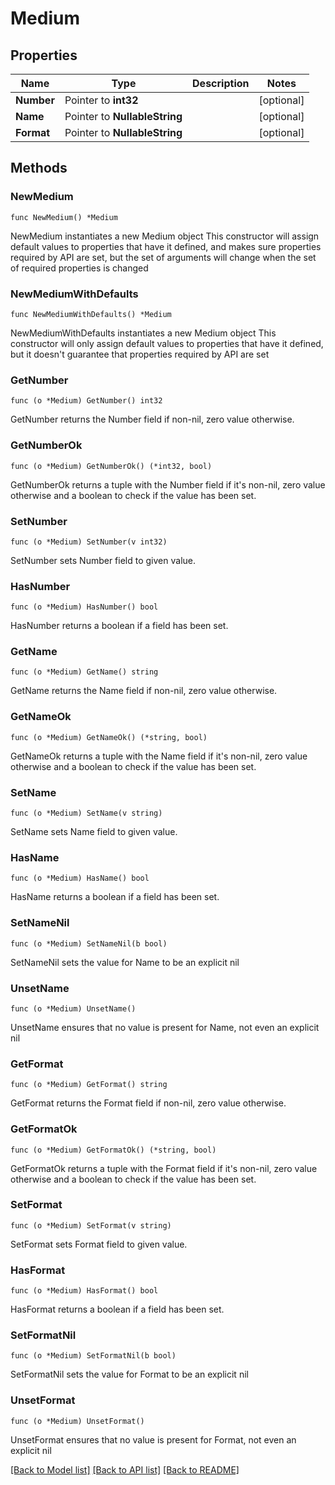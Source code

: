 # Medium

## Properties

Name | Type | Description | Notes
------------ | ------------- | ------------- | -------------
**Number** | Pointer to **int32** |  | [optional] 
**Name** | Pointer to **NullableString** |  | [optional] 
**Format** | Pointer to **NullableString** |  | [optional] 

## Methods

### NewMedium

`func NewMedium() *Medium`

NewMedium instantiates a new Medium object
This constructor will assign default values to properties that have it defined,
and makes sure properties required by API are set, but the set of arguments
will change when the set of required properties is changed

### NewMediumWithDefaults

`func NewMediumWithDefaults() *Medium`

NewMediumWithDefaults instantiates a new Medium object
This constructor will only assign default values to properties that have it defined,
but it doesn't guarantee that properties required by API are set

### GetNumber

`func (o *Medium) GetNumber() int32`

GetNumber returns the Number field if non-nil, zero value otherwise.

### GetNumberOk

`func (o *Medium) GetNumberOk() (*int32, bool)`

GetNumberOk returns a tuple with the Number field if it's non-nil, zero value otherwise
and a boolean to check if the value has been set.

### SetNumber

`func (o *Medium) SetNumber(v int32)`

SetNumber sets Number field to given value.

### HasNumber

`func (o *Medium) HasNumber() bool`

HasNumber returns a boolean if a field has been set.

### GetName

`func (o *Medium) GetName() string`

GetName returns the Name field if non-nil, zero value otherwise.

### GetNameOk

`func (o *Medium) GetNameOk() (*string, bool)`

GetNameOk returns a tuple with the Name field if it's non-nil, zero value otherwise
and a boolean to check if the value has been set.

### SetName

`func (o *Medium) SetName(v string)`

SetName sets Name field to given value.

### HasName

`func (o *Medium) HasName() bool`

HasName returns a boolean if a field has been set.

### SetNameNil

`func (o *Medium) SetNameNil(b bool)`

 SetNameNil sets the value for Name to be an explicit nil

### UnsetName
`func (o *Medium) UnsetName()`

UnsetName ensures that no value is present for Name, not even an explicit nil
### GetFormat

`func (o *Medium) GetFormat() string`

GetFormat returns the Format field if non-nil, zero value otherwise.

### GetFormatOk

`func (o *Medium) GetFormatOk() (*string, bool)`

GetFormatOk returns a tuple with the Format field if it's non-nil, zero value otherwise
and a boolean to check if the value has been set.

### SetFormat

`func (o *Medium) SetFormat(v string)`

SetFormat sets Format field to given value.

### HasFormat

`func (o *Medium) HasFormat() bool`

HasFormat returns a boolean if a field has been set.

### SetFormatNil

`func (o *Medium) SetFormatNil(b bool)`

 SetFormatNil sets the value for Format to be an explicit nil

### UnsetFormat
`func (o *Medium) UnsetFormat()`

UnsetFormat ensures that no value is present for Format, not even an explicit nil

[[Back to Model list]](../README.md#documentation-for-models) [[Back to API list]](../README.md#documentation-for-api-endpoints) [[Back to README]](../README.md)


